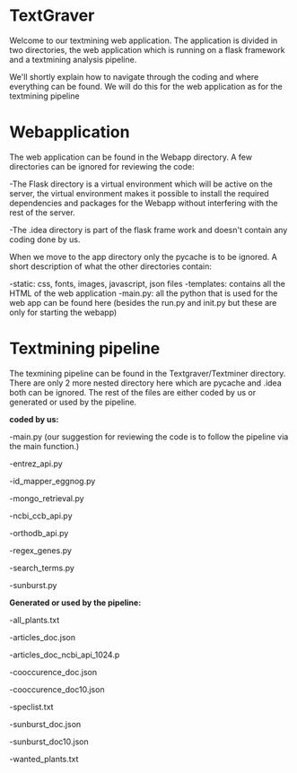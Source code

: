# TextGraver
Welcome to our textmining web application. The application is divided in two directories, the web application which is running on a flask framework and a textmining analysis pipeline.

We'll shortly explain how to navigate through the coding and where everything can be found. We will do this for the web application as for the textmining pipeline

# Webapplication
The web application can be found in the Webapp directory. A few directories can be ignored for reviewing the code: 

-The Flask directory is a virtual environment which will be active on the server, the virtual environment makes it possible to install the required dependencies and packages for the Webapp without interfering with the rest of the server. 

-The .idea directory is part of the flask frame work and doesn't contain any coding done by us.

When we move to the app directory only the pycache is to be ignored. A short description of what the other directories contain:

-static: css, fonts, images, javascript, json files 
-templates: contains all the HTML of the web application
-main.py: all the python that is used for the web app can be found here (besides the run.py and init.py but these are only for starting the webapp)

# Textmining pipeline
The texmining pipeline can be found in the Textgraver/Textminer directory. There are only 2 more nested directory here which are pycache and .idea both can be ignored. The rest of the files are either coded by us or generated or used by the pipeline.

__coded by us:__

-main.py (our suggestion for reviewing the code is to follow the pipeline via the main function.)

-entrez_api.py

-id_mapper_eggnog.py

-mongo_retrieval.py

-ncbi_ccb_api.py

-orthodb_api.py

-regex_genes.py

-search_terms.py

-sunburst.py


__Generated or used by the pipeline:__

-all_plants.txt

-articles_doc.json

-articles_doc_ncbi_api_1024.p

-cooccurence_doc.json

-cooccurence_doc10.json

-speclist.txt

-sunburst_doc.json

-sunburst_doc10.json

-wanted_plants.txt




